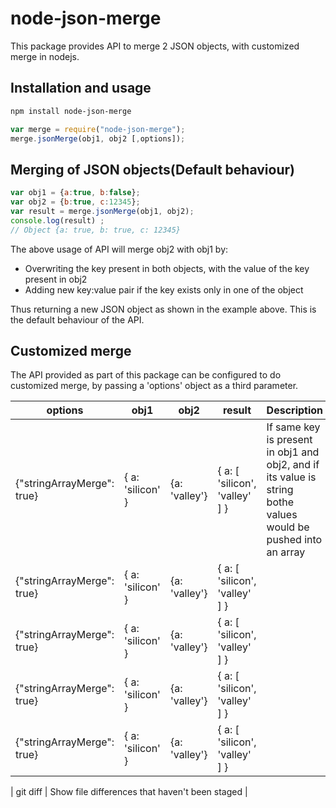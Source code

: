 # node-json-merge
This package provides API to merge 2 JSON objects, with customized merge in nodejs.


## Installation and usage

``` bash
npm install node-json-merge
```

``` javascript
var merge = require("node-json-merge");
merge.jsonMerge(obj1, obj2 [,options]);
```

## Merging of JSON objects(Default behaviour)

``` javascript
var obj1 = {a:true, b:false};
var obj2 = {b:true, c:12345};
var result = merge.jsonMerge(obj1, obj2);
console.log(result) ;
// Object {a: true, b: true, c: 12345}
```
The above usage of API will merge obj2 with obj1 by:
* Overwriting the key present in both objects, with the value of the key present in obj2
* Adding new key:value pair if the key exists only in one of the object   

Thus returning a new JSON object as shown in the example above. This is the default behaviour of the API.


## Customized merge

The API provided as part of this package can be configured to do customized merge, by passing a 'options' object as a third parameter.

|options| obj1 | obj2 | result | Description |
| --- | --- | --- | --- | --- |
| {"stringArrayMerge": true} | { a: 'silicon' } | {a: 'valley'} | { a: [ 'silicon', 'valley' ] } | If same key is present in obj1 and obj2, and if its value is string bothe values would be pushed into an array |
| {"stringArrayMerge": true} | { a: 'silicon' } | {a: 'valley'} | { a: [ 'silicon', 'valley' ] } | |
| {"stringArrayMerge": true} | { a: 'silicon' } | {a: 'valley'} | { a: [ 'silicon', 'valley' ] } | |
| {"stringArrayMerge": true} | { a: 'silicon' } | {a: 'valley'} | { a: [ 'silicon', 'valley' ] } | |
| {"stringArrayMerge": true} | { a: 'silicon' } | {a: 'valley'} | { a: [ 'silicon', 'valley' ] } | |

| git diff | Show file differences that haven't been staged |


